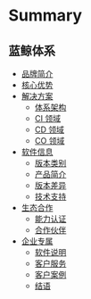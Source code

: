 # Summary

## 蓝鲸体系
* [品牌简介](产品白皮书/品牌简介/intro.md)
* [核心优势](产品白皮书/核心优势/advantages.md)
* [解决方案]()
    * [体系架构](产品白皮书/解决方案/solution.md)
    * [CI 领域](产品白皮书/解决方案/ci_intro.md)
    * [CD 领域](产品白皮书/解决方案/cd_intro.md)
    * [CO 领域](产品白皮书/解决方案/co_intro.md)
* [软件信息]()
    * [版本类别](产品白皮书/软件信息/版本类别/version_cate.md)
    * [产品简介](产品白皮书/软件信息/版本类别/intro.md)
    * [版本差异](产品白皮书/软件信息/版本差异/version_diff.md)
    * [技术支持](产品白皮书/技术支持/support.md)
* [生态合作]()
    * [能力认证](产品白皮书/生态合作/training_exam.md)
    * [合作伙伴](产品白皮书/生态合作/cooperation_partner.md)
* [企业专属]()
    * [软件说明](产品白皮书/企业专属/software.md)
    * [客户服务](产品白皮书/企业专属/itservices.md) 
    * [客户案例](产品白皮书/客户案例/client_case.md)
    * [结语](产品白皮书/结语/epilog.md)
